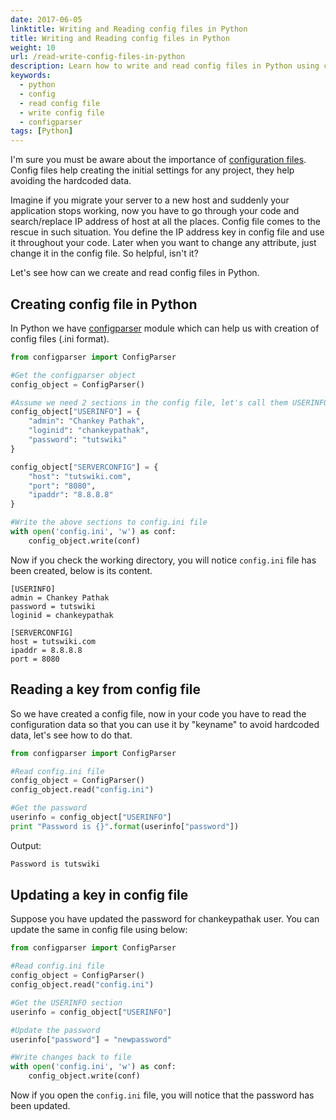 ```yaml
---
date: 2017-06-05
linktitle: Writing and Reading config files in Python
title: Writing and Reading config files in Python
weight: 10
url: /read-write-config-files-in-python
description: Learn how to write and read config files in Python using configparser module.
keywords:
  - python
  - config
  - read config file
  - write config file
  - configparser
tags: [Python]
---
```

I'm sure you must be aware about the importance of [configuration files](https://www.wikiwand.com/en/Configuration_file). Config files help creating the initial settings for any project, they help avoiding the hardcoded data. 

Imagine if you migrate your server to a new host and suddenly your application stops working, now you have to go through your code and search/replace IP address of host at all the places. Config file comes to the rescue in such situation. You define the IP address key in config file and use it throughout your code. Later when you want to change any attribute, just change it in the config file. So helpful, isn't it?
  
Let's see how can we create and read config files in Python.

<script async src="https://pagead2.googlesyndication.com/pagead/js/adsbygoogle.js"></script>
<ins class="adsbygoogle"
     style="display:block; text-align:center;"
     data-ad-layout="in-article"
     data-ad-format="fluid"
     data-ad-client="ca-pub-9878675755379402"
     data-ad-slot="5842766387"></ins>
<script>
     (adsbygoogle = window.adsbygoogle || []).push({});
</script>

## Creating config file in Python

In Python we have [configparser](https://docs.python.org/3/library/configparser.html) module which can help us with creation of config files (.ini format).

```python
from configparser import ConfigParser

#Get the configparser object
config_object = ConfigParser()

#Assume we need 2 sections in the config file, let's call them USERINFO and SERVERCONFIG
config_object["USERINFO"] = {
    "admin": "Chankey Pathak",
    "loginid": "chankeypathak",
    "password": "tutswiki"
}

config_object["SERVERCONFIG"] = {
    "host": "tutswiki.com",
    "port": "8080",
    "ipaddr": "8.8.8.8"
}

#Write the above sections to config.ini file
with open('config.ini', 'w') as conf:
    config_object.write(conf)
```

Now if you check the working directory, you will notice `config.ini` file has been created, below is its content.

```text
[USERINFO]
admin = Chankey Pathak
password = tutswiki
loginid = chankeypathak

[SERVERCONFIG]
host = tutswiki.com
ipaddr = 8.8.8.8
port = 8080
```

## Reading a key from config file

So we have created a config file, now in your code you have to read the configuration data so that you can use it by "keyname" to avoid hardcoded data, let's see how to do that.

```python
from configparser import ConfigParser

#Read config.ini file
config_object = ConfigParser()
config_object.read("config.ini")

#Get the password
userinfo = config_object["USERINFO"]
print "Password is {}".format(userinfo["password"])
```

Output:

```sh
Password is tutswiki
```

## Updating a key in config file

Suppose you have updated the password for chankeypathak user. You can update the same in config file using below:

```python
from configparser import ConfigParser

#Read config.ini file
config_object = ConfigParser()
config_object.read("config.ini")

#Get the USERINFO section
userinfo = config_object["USERINFO"]

#Update the password
userinfo["password"] = "newpassword"

#Write changes back to file
with open('config.ini', 'w') as conf:
    config_object.write(conf)
```

Now if you open the `config.ini` file, you will notice that the password has been updated.
